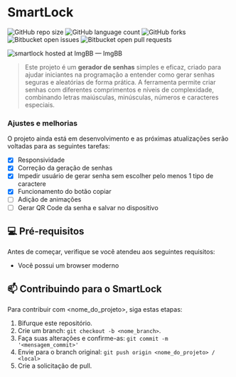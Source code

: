 # SmartLock

![GitHub repo size](https://img.shields.io/github/repo-size/YanAZ31/Gerador-de-Senhas?style=for-the-badge "GitHub repo size")
![GitHub language count](https://img.shields.io/github/languages/count/YanAZ31/Gerador-de-Senhas?style=for-the-badge "GitHub language count")
![GitHub forks](https://img.shields.io/github/forks/YanAZ31/Gerador-de-Senhas?style=for-the-badge "GitHub forks")
![Bitbucket open issues](https://img.shields.io/bitbucket/issues/YanAZ31/Gerador-de-Senhas?style=for-the-badge "Bitbucket open issues")
![Bitbucket open pull requests](https://img.shields.io/bitbucket/pr-raw/YanAZ31/Gerador-de-Senhas?style=for-the-badge "Bitbucket open pull requests")

   ![smartlock hosted at ImgBB — ImgBB](https://iili.io/2ceVZfn.png)

> Este projeto é um **gerador de senhas** simples e eficaz, criado para ajudar iniciantes na programação a entender como gerar senhas seguras e aleatórias de forma prática. A ferramenta permite criar senhas com diferentes comprimentos e níveis de complexidade, combinando letras maiúsculas, minúsculas, números e caracteres especiais.

### Ajustes e melhorias

O projeto ainda está em desenvolvimento e as próximas atualizações serão voltadas para as seguintes tarefas:

- [x] Responsividade
- [x] Correção da geração de senhas
- [x] Impedir usuário de gerar senha sem escolher pelo menos 1 tipo de caractere
- [x] Funcionamento do botão copiar
- [ ] Adição de animações
- [ ] Gerar QR Code da senha e salvar no dispositivo

## 💻 Pré-requisitos

Antes de começar, verifique se você atendeu aos seguintes requisitos:

- Você possui um browser moderno


## 📫 Contribuindo para o SmartLock

Para contribuir com <nome_do_projeto>, siga estas etapas:

1. Bifurque este repositório.
2. Crie um branch: `git checkout -b <nome_branch>`.
3. Faça suas alterações e confirme-as: `git commit -m '<mensagem_commit>'`
4. Envie para o branch original: `git push origin <nome_do_projeto> / <local>`
5. Crie a solicitação de pull.

